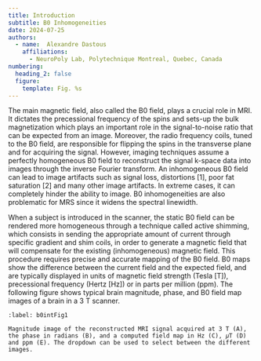 ```yaml
---
title: Introduction
subtitle: B0 Inhomogeneities
date: 2024-07-25
authors:
  - name:  Alexandre Dastous
    affiliations:
      - NeuroPoly Lab, Polytechnique Montreal, Quebec, Canada
numbering:
  heading_2: false
  figure:
    template: Fig. %s
---
```


The main magnetic field, also called the B0 field, plays a crucial role in MRI. It dictates the precessional frequency of the spins and sets-up the bulk magnetization which plays an important role in the signal-to-noise ratio that can be expected from an image. Moreover, the radio frequency coils, tuned to the B0 field, are responsible for flipping the spins in the transverse plane and for acquiring the signal. However, imaging techniques assume a perfectly homogeneous B0 field to reconstruct the signal k-space data into images through the inverse Fourier transform. An inhomogeneous B0 field can lead to image artifacts such as signal loss, distortions [1], poor fat saturation [2] and many other image artifacts. In extreme cases, it can completely hinder the ability to image. B0 inhomogeneities are also problematic for MRS since it widens the spectral linewidth.

When a subject is introduced in the scanner, the static B0 field can be rendered more homogeneous through a technique called active shimming, which consists in sending the appropriate amount of current through specific gradient and shim coils, in order to generate a magnetic field that will compensate for the existing (inhomogeneous) magnetic field. This procedure requires precise and accurate mapping of the B0 field. B0 maps show the difference between the current field and the expected field, and are typically displayed in units of magnetic field strength (Tesla [T]), precessional frequency (Hertz [Hz]) or in parts per million (ppm). The following figure shows typical brain magnitude, phase, and B0 field map images of a brain in a 3 T scanner.


```{figure} img/fig1.png
:label: b0intFig1

Magnitude image of the reconstructed MRI signal acquired at 3 T (A), the phase in radians (B), and a computed field map in Hz (C), 𝜇T (D) and ppm (E). The dropdown can be used to select between the different images.
```